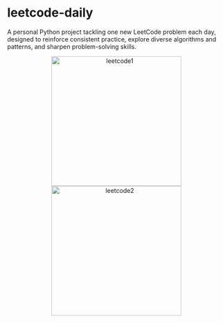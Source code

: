 # leetcode-daily

A personal Python project tackling one new LeetCode problem each day, designed to reinforce consistent practice, explore diverse algorithms and patterns, and sharpen problem-solving skills.

<p align="center">
  <img src="https://github.com/user-attachments/assets/129435f2-68f5-4dfc-9aa6-9281b15083c3"
       alt="leetcode1"
       width="300"/>
  <img src="https://github.com/user-attachments/assets/30f8ceae-4567-4429-9277-f0efbc015b26"
       alt="leetcode2"
       width="300"/>
</p>

